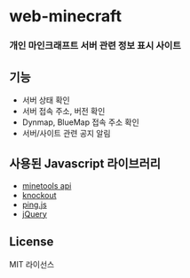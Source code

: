 # web-minecraft
### 개인 마인크래프트 서버 관련 정보 표시 사이트

## 기능

- 서버 상태 확인 
- 서버 접속 주소, 버전 확인
- Dynmap, BlueMap 접속 주소 확인
- 서버/사이트 관련 공지 알림

## 사용된 Javascript 라이브러리

- [minetools api](api.minetools.eu)
- [knockout](https://github.com/knockout/knockout)
- [ping.js](https://github.com/alfg/ping.js/)
- [jQuery](https://github.com/jquery/jquery)

## License

MIT  라이선스
